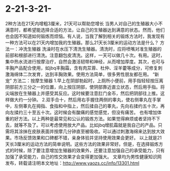 # 2-21-3-21-
2种方法在21天内增粗3厘米，21天可以帮助您增长 当男人对自己的生殖器大小不满意时，都希望能选择合适的方法，让自己的生殖器达到满意的状态。然而，他们也会因不知道如何锻炼而烦恼。有人说，当我了解到相关的锻炼方法时，我发现有一种方法可以在21天内增加我的生殖器。那么21天长3厘米的运动方法是什么？ 方法一：冲洗生殖器  洗澡时在水压下清洗生殖器。清洗时，应将喷嘴对准生殖器的前部和根部进行清洗。注意翻包皮清洗。这样，一天可以做几十次。有用。这时，集中热水流进行按摩治疗，自然会激活韧带和神经，从而增加厚度。其次，也可与丰胸产品配合使用，如jbq丰胸霜，含有肉苁蓉、杜仲、淫羊藿等成分，可修复刺激海绵体二次发育，达到丰胸效果。使用方法简单，很多男性朋友都在用。 “新宠” 方法二：按摩生殖器 1.早上在阴部勃起时，上厕所小便前，用手指轻轻按压离阴部前方三分之一的位置，向上按压阴部，使阴部靠近直立状态，然后用手指。将尖端放在生殖器上并感受其反应。这时候要注意肛门金币，然后把阴部往上推。这样做大约一分钟。  2.双手合十，然后用右手握住两侧的睾丸，使右侧睾丸在手掌中，左侧睾丸在拇指、食指和中指上，然后揉自己的睾丸，先向右揉约五十次，再向左揉约三十至五十次。这时候会有酸痛的感觉感觉，但没有痛苦。  也有增加体重的好方法。以上两种是最常见和公认的锻炼方法。如果觉得麻烦或者坚持不下去，就等不及了。可以考虑使用放大产品。比如jbq增肌霜就是我自己的产品。只需将其涂抹在皮肤表面并按摩几分钟直至被吸收。可以通过刺激海绵来达到放大效果。市场反馈效果和口碑都不错，亲身体验并坚持使用效果会更好。 以上就是21天长3厘米的运动方法的简单说明。这些方法的效果非常好。但是，在选择锻炼方式的时候，除了要注意增加生殖器的效果外，还要注意加强自己的承受能力，只有加强了承受能力，自己的性交效果才会变得更加强大。  文章均为男性健康知识网发布，转载请注明本文地址：http://www.yaozs.cc/info/13301.html
